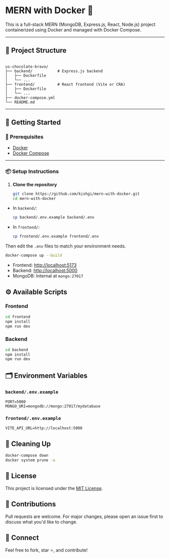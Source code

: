 # MERN with Docker 🐳

This is a full-stack MERN (MongoDB, Express.js, React, Node.js) project containerized using Docker and managed with Docker Compose.

---

## 📁 Project Structure

```

us-chocolate-bravo/
├── backend/           # Express.js backend
│   ├── Dockerfile
│   └── ...
├── frontend/          # React frontend (Vite or CRA)
│   ├── Dockerfile
│   └── ...
├── docker-compose.yml
└── README.md

````

---

## 🚀 Getting Started

### 🔧 Prerequisites

- [Docker](https://docs.docker.com/get-docker/)
- [Docker Compose](https://docs.docker.com/compose/install/)

---

### 📦 Setup Instructions

1. **Clone the repository**

   ```bash
   git clone https://github.com/kishgi/mern-with-docker.git
   cd mern-with-docker
   ````


- In `backend/`:

  ```bash
  cp backend/.env.example backend/.env


* In `frontend/`:

  ```bash
  cp frontend/.env.example frontend/.env
  ```

Then edit the `.env` files to match your environment needs.

```bash
docker-compose up --build
```

* Frontend: [http://localhost:5173](http://localhost:5173)
* Backend: [http://localhost:5000](http://localhost:5000)
* MongoDB: Internal at `mongo:27017`

## ⚙️ Available Scripts

### Frontend

```bash
cd frontend
npm install
npm run dev
```

### Backend

```bash
cd backend
npm install
npm run dev
```

## 🗂️ Environment Variables

### `backend/.env.example`

```env
PORT=5000
MONGO_URI=mongodb://mongo:27017/mydatabase
```

### `frontend/.env.example`

```env
VITE_API_URL=http://localhost:5000
```

## 🧼 Cleaning Up

```bash
docker-compose down
docker system prune -a
```

## 📄 License

This project is licensed under the [MIT License](LICENSE).

## 🙌 Contributions

Pull requests are welcome. For major changes, please open an issue first to discuss what you'd like to change.

## 🔗 Connect

Feel free to fork, star ⭐, and contribute!

